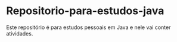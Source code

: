 # Repositorio-para-estudos-java
Este repositório é para estudos pessoais em Java e nele vai conter atividades.
